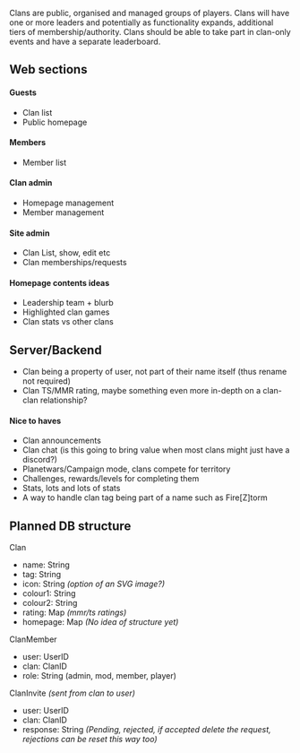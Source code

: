 Clans are public, organised and managed groups of players. Clans will have one or more leaders and potentially as functionality expands, additional tiers of membership/authority. Clans should be able to take part in clan-only events and have a separate leaderboard.

## Web sections
#### Guests
- Clan list
- Public homepage

#### Members
- Member list

#### Clan admin
- Homepage management
- Member management

#### Site admin
- Clan List, show, edit etc
- Clan memberships/requests

#### Homepage contents ideas
- Leadership team + blurb
- Highlighted clan games
- Clan stats vs other clans

## Server/Backend
- Clan being a property of user, not part of their name itself (thus rename not required)
- Clan TS/MMR rating, maybe something even more in-depth on a clan-clan relationship?

#### Nice to haves
- Clan announcements
- Clan chat (is this going to bring value when most clans might just have a discord?)
- Planetwars/Campaign mode, clans compete for territory
- Challenges, rewards/levels for completing them
- Stats, lots and lots of stats
- A way to handle clan tag being part of a name such as Fire[Z]torm

## Planned DB structure
Clan
- name: String
- tag: String
- icon: String *(option of an SVG image?)*
- colour1: String
- colour2: String
- rating: Map *(mmr/ts ratings)*
- homepage: Map *(No idea of structure yet)*

ClanMember
- user: UserID
- clan: ClanID
- role: String (admin, mod, member, player)

ClanInvite *(sent from clan to user)*
- user: UserID
- clan: ClanID
- response: String *(Pending, rejected, if accepted delete the request, rejections can be reset this way too)*
